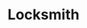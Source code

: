---
title: Locksmith
crosslinks:
- lockpicking
- livven
- CrappyDesign
- WhatsInThisThing
- Skookum
---